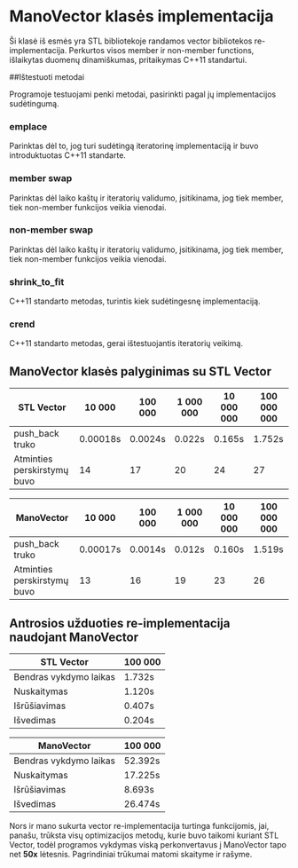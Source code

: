 # ManoVector klasės implementacija

Ši klasė iš esmės yra STL bibliotekoje randamos vector bibliotekos re-implementacija. Perkurtos visos member ir non-member functions, išlaikytas duomenų dinamiškumas, pritaikymas C++11 standartui.

##Ištestuoti metodai

Programoje testuojami penki metodai, pasirinkti pagal jų implementacijos sudėtingumą.

### emplace
Parinktas dėl to, jog turi sudėtingą iteratorinę implementaciją ir buvo introduktuotas C++11 standarte.
### member swap
Parinktas dėl laiko kaštų ir iteratorių validumo, įsitikinama, jog tiek member, tiek non-member funkcijos veikia vienodai.
### non-member swap
Parinktas dėl laiko kaštų ir iteratorių validumo, įsitikinama, jog tiek member, tiek non-member funkcijos veikia vienodai.
### shrink_to_fit
C++11 standarto metodas, turintis kiek sudėtingesnę implementaciją.
### crend
C++11 standarto metodas, gerai ištestuojantis iteratorių veikimą.


## ManoVector klasės palyginimas su STL Vector

| **STL Vector**                              | 10 000    | 100 000 | 1 000 000 | 10 000 000 | 100 000 000 |
| ------------------------------------------- | --------- | ------- | --------- | ---------- | ----------- |
| push_back truko                             | 0.00018s  | 0.0024s | 0.022s    | 0.165s     | 1.752s      |
| Atminties perskirstymų buvo                 | 14        | 17      | 20        | 24         | 27          |

| **ManoVector**                              | 10 000    | 100 000 | 1 000 000 | 10 000 000 | 100 000 000 |
| ------------------------------------------- | --------- | ------- | --------- | ---------- | ----------- |
| push_back truko                             | 0.00017s  | 0.0014s | 0.012s    | 0.160s     | 1.519s      |
| Atminties perskirstymų buvo                 | 13        | 16      | 19        | 23         | 26          |

## Antrosios užduoties re-implementacija naudojant ManoVector

| **STL Vector**                        | 100 000 |
| ------------------------------------- | ------- |
| Bendras vykdymo laikas                | 1.732s  |
| Nuskaitymas                           | 1.120s  |
| Išrūšiavimas                          | 0.407s  |
| Išvedimas                             | 0.204s  |

| **ManoVector**                        | 100 000 |
| ------------------------------------- | ------- |
| Bendras vykdymo laikas                | 52.392s |
| Nuskaitymas                           | 17.225s |
| Išrūšiavimas                          | 8.693s  |
| Išvedimas                             | 26.474s |

Nors ir mano sukurta vector re-implementacija turtinga funkcijomis, jai, panašu, trūksta visų optimizacijos metodų, kurie buvo taikomi kuriant STL Vector, todėl programos vykdymas viską perkonvertavus į ManoVector tapo net **50x** lėtesnis. Pagrindiniai trūkumai matomi skaityme ir rašyme.


